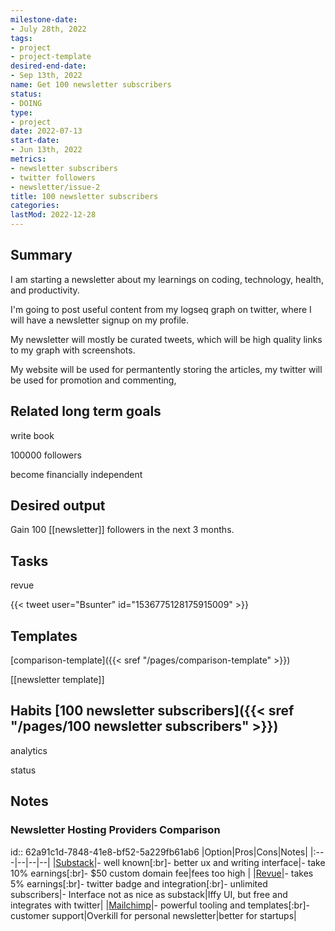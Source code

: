 ```yaml
---
milestone-date:
- July 28th, 2022
tags:
- project
- project-template
desired-end-date:
- Sep 13th, 2022
name: Get 100 newsletter subscribers
status:
- DOING
type:
- project
date: 2022-07-13
start-date:
- Jun 13th, 2022
metrics:
- newsletter subscribers
- twitter followers
- newsletter/issue-2
title: 100 newsletter subscribers
categories:
lastMod: 2022-12-28
---
```

## Summary

I am starting a newsletter about my learnings on coding, technology, health, and productivity.

I'm going to post useful content from my logseq graph on twitter, where I will have a newsletter signup on my profile.

My newsletter will mostly be curated tweets, which will be high quality links to my graph with screenshots.

My website will be used for permantently storing the articles, my twitter will be used for promotion and commenting,

## Related long term goals

write book

100000 followers

become financially independent

## Desired output

Gain 100 [[newsletter]] followers in the next 3 months.

## Tasks

revue

{{< tweet user="Bsunter" id="1536775128175915009" >}}

## Templates

[comparison-template]({{< sref "/pages/comparison-template" >}})

[[newsletter template]]

## Habits [100 newsletter subscribers]({{< sref "/pages/100 newsletter subscribers" >}})

analytics

status

## Notes

### Newsletter Hosting Providers Comparison

id:: 62a91c1d-7848-41e8-bf52-5a229fb61ab6
|Option|Pros|Cons|Notes|
|:---|--|--|--|
|[Substack](https://substack.com/)|- well known[:br]- better ux and writing interface|- take 10% earnings[:br]- $50 custom domain fee|fees too high |
|[Revue](https://www.getrevue.co/)|- takes 5% earnings[:br]- twitter badge and integration[:br]- unlimited subscribers|- Interface not as nice as substack|Iffy UI, but free and integrates with twitter|
|[Mailchimp](https://mailchimp.com)|- powerful tooling and templates[:br]- customer support|Overkill for personal newsletter|better for startups|
